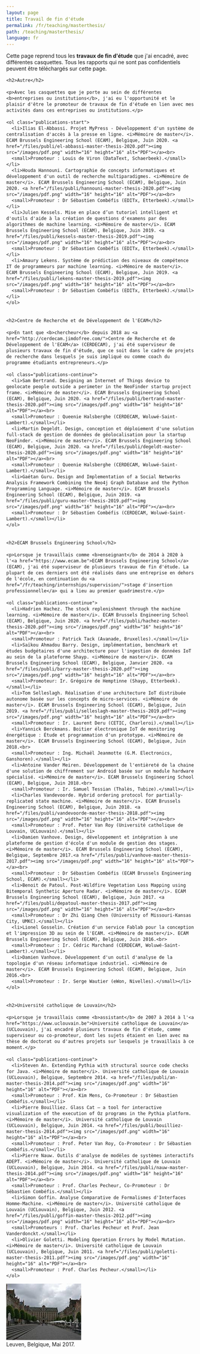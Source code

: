 ```yaml
---
layout: page
title: Travail de fin d'étude
permalink: /fr/teaching/masterthesis/
path: /teaching/masterthesis/
language: fr
---
```


<div class="page-col-wrapper">
  <div class="page-col page-col-1">
    <p>Cette page reprend tous les <b>travaux de fin d'étude</b> que j'ai encadré, avec différentes casquettes. Tous les rapports qui ne sont pas confidentiels peuvent être téléchargés sur cette page.</p>


    <h2>Autre</h2>

    <p>Avec les casquettes que je porte au sein de différentes <b>entreprises ou institutions</b>, j'ai eu l'opportunité et le plaisir d'être le promoteur de travaux de fin d'étude en lien avec mes activités dans ces entreprises ou institutions.</p>

    <ol class="publications-start">
      <li>Ilias El-Abbassi. Projet MyPress - Développement d'un système de centralisation d'accès à la presse en ligne. <i>Mémoire de master</i>. ECAM Brussels Engineering School (ECAM), Belgique, Juin 2020. <a href="/files/publi/el-abbassi-master-thesis-2020.pdf"><img src="/images/pdf.png" width="16" height="16" alt="PDF"></a><br>
      <small>Promoteur : Louis de Viron (DataText, Schaerbeek).</small></li>
      <li>Houda Hannouni. Cartographie de concepts informatiques et développement d'un outil de recherche multiparadigmes. <i>Mémoire de master</i>. ECAM Brussels Engineering School (ECAM), Belgique, Juin 2020. <a href="/files/publi/hannouni-master-thesis-2020.pdf"><img src="/images/pdf.png" width="16" height="16" alt="PDF"></a><br>
      <small>Promoteur : Dr Sébastien Combéfis (EDITx, Etterbeek).</small></li>
      <li>Julien Kessels. Mise en place d’un tutoriel intelligent et d'outils d'aide à la création de questions d'examens par des algorithmes de machine learning. <i>Mémoire de master</i>. ECAM Brussels Engineering School (ECAM), Belgique, Juin 2019. <a href="/files/publi/kessels-master-thesis-2019.pdf"><img src="/images/pdf.png" width="16" height="16" alt="PDF"></a><br>
      <small>Promoteur : Dr Sébastien Combéfis (EDITx, Etterbeek).</small></li>
      <li>Amaury Lekens. Système de prédiction des niveaux de compétence IT de programmeurs par machine learning. <i>Mémoire de master</i>. ECAM Brussels Engineering School (ECAM), Belgique, Juin 2019. <a href="/files/publi/lekens-master-thesis-2019.pdf"><img src="/images/pdf.png" width="16" height="16" alt="PDF"></a><br>
      <small>Promoteur : Dr Sébastien Combéfis (EDITx, Etterbeek).</small></li>
    </ol>


    <h2>Centre de Recherche et de Développement de l'ECAM</h2>

    <p>En tant que <b>chercheur</b> depuis 2018 au <a href="http://cerdecam.jimdofree.com/">Centre de Recherche et de Développement de l'ECAM</a> (CERDECAM), j'ai été superviseur de plusieurs travaux de fin d'étude, que ce soit dans le cadre de projets de recherche dans lesquels je suis impliqué ou comme coach du programme étudiants entrepreneurs.</p>

    <ol class="publications-continue">
      <li>Sam Bertrand. Designing an Internet of Things device to geolocate people outside a perimeter in the NeoFinder startup project frame. <i>Mémoire de master</i>. ECAM Brussels Engineering School (ECAM), Belgique, Juin 2020. <a href="/files/publi/bertrand-master-thesis-2020.pdf"><img src="/images/pdf.png" width="16" height="16" alt="PDF"></a><br>
      <small>Promoteur : Queenie Halsberghe (CERDECAM, Woluwé-Saint-Lambert).</small></li>
      <li>Martin Degeldt. Design, conception et déploiement d'une solution full-stack de gestion de données de géolocalisation pour la startup NeoFinder. <i>Mémoire de master</i>. ECAM Brussels Engineering School (ECAM), Belgique, Juin 2020. <a href="/files/publi/degeldt-master-thesis-2020.pdf"><img src="/images/pdf.png" width="16" height="16" alt="PDF"></a><br>
      <small>Promoteur : Queenie Halsberghe (CERDECAM, Woluwé-Saint-Lambert).</small></li>
      <li>Gaétan Guru. Design and Implementation of a Social Networks Analysis Framework Combining the Neo4j Graph Database and the Python Programming Language. <i>Mémoire de master</i>. ECAM Brussels Engineering School (ECAM), Belgique, Juin 2019. <a href="/files/publi/guru-master-thesis-2019.pdf"><img src="/images/pdf.png" width="16" height="16" alt="PDF"></a><br>
      <small>Promoteur : Dr Sébastien Combéfis (CERDECAM, Woluwé-Saint-Lambert).</small></li>
    </ol>


    <h2>ECAM Brussels Engineering School</h2>

    <p>Lorsque je travaillais comme <b>enseignant</b> de 2014 à 2020 à l'<a href="https://www.ecam.be">ECAM Brussels Engineering School</a> (ECAM), j'ai été superviseur de plusieurs travaux de fin d'étude. La plupart de ces derniers ont été réalisés dans une entreprise en dehors de l'école, en continuation du <a href="/fr/teaching/internships/supervision/">stage d'insertion professionnelle</a> qui a lieu au premier quadrimestre.</p>

    <ol class="publications-continue">
      <li>Hadrien Hachez. The stock replenishment through the machine learning. <i>Mémoire de master</i>. ECAM Brussels Engineering School (ECAM), Belgique, Juin 2020. <a href="/files/publi/hachez-master-thesis-2020.pdf"><img src="/images/pdf.png" width="16" height="16" alt="PDF"></a><br>
      <small>Promoteur : Patrick Tack (Avanade, Bruxelles).</small></li>
      <li>Saïkou Ahmadou Barry. Design, implémentation, benchmark et études budgétaires d'une architecture pour l'ingestion de données IoT au sein de la plateforme Shayp. <i>Mémoire de master</i>. ECAM Brussels Engineering School (ECAM), Belgique, Janvier 2020. <a href="/files/publi/barry-master-thesis-2020.pdf"><img src="/images/pdf.png" width="16" height="16" alt="PDF"></a><br>
      <small>Promoteur: Ir. Grégoire de Hemptinne (Shayp, Etterbeek).</small></li>
      <li>Tom Selleslagh. Réalisation d'une architecture IoT distribuée autonome basée sur les concepts de micro-services. <i>Mémoire de master</i>. ECAM Brussels Engineering School (ECAM), Belgique, Juin 2019. <a href="/files/publi/selleslagh-master-thesis-2019.pdf"><img src="/images/pdf.png" width="16" height="16" alt="PDF"></a><br>
      <small>Promoteur : Ir. Laurent Deru (CETIC, Charleroi).</small></li>
      <li>Yannick Berckmans. Boitier électronique IoT de monitoring énergétique : Étude et programmation d'un prototype. <i>Mémoire de master</i>. ECAM Brussels Engineering School (ECAM), Belgique, Juin 2018.<br>
      <small>Promoteur : Ing. Michaël Jeanmotte (G.M. Electronics, Ganshoren).</small></li>
      <li>Antoine Vander Meiren. Développement de l'entièreté de la chaine d'une solution de chiffrement sur Android basée sur un module hardware spécialisé. <i>Mémoire de master</i>. ECAM Brussels Engineering School (ECAM), Belgique, Juin 2018.<br>
      <small>Promoteur : Ir. Samuel Tessian (Thalès, Tubize).</small></li>
      <li>Charles Vandevoorde. Hybrid ordering protocol for partially-replicated state machine. <i>Mémoire de master</i>. ECAM Brussels Engineering School (ECAM), Belgique, Juin 2018. <a href="/files/publi/vandevoorde-master-thesis-2018.pdf"><img src="/images/pdf.png" width="16" height="16" alt="PDF"></a><br>
      <small>Promoteur : Prof. Peter Van Roy (Université catholique de Louvain, UCLouvain).</small></li>
      <li>Damien Vanhove. Design, développement et intégration à une plateforme de gestion d'école d'un module de gestion des stages. <i>Mémoire de master</i>. ECAM Brussels Engineering School (ECAM), Belgique, Septembre 2017.<a href="/files/publi/vanhove-master-thesis-2017.pdf"><img src="/images/pdf.png" width="16" height="16" alt="PDF"></a><br>
      <small>Promoteur : Dr Sébastien Combéfis (ECAM Brussels Engineering School, ECAM).</small></li>
      <li>Benoit de Patoul. Post-Wildfire Vegetation Loss Mapping using Bitemporal Synthetic Aperture Radar. <i>Mémoire de master</i>. ECAM Brussels Engineering School (ECAM), Belgique, Juin 2017. <a href="/files/publi/depatoul-master-thesis-2017.pdf"><img src="/images/pdf.png" width="16" height="16" alt="PDF"></a><br>
      <small>Promoteur : Dr Zhi Qiang Chen (University of Missouri-Kansas City, UMKC).</small></li>
      <li>Lionel Gosselin. Création d'un service Fablab pour la conception et l'impression 3D au sein de l'ECAM. <i>Mémoire de master</i>. ECAM Brussels Engineering School (ECAM), Belgique, Juin 2016.<br>
      <small>Promoteur : Ir. Cédric Marchand (CERDECAM, Woluwé-Saint-Lambert).</small></li>
      <li>Damien Vanhove. Développement d'un outil d'analyse de la topologie d'un réseau informatique industriel. <i>Mémoire de master</i>. ECAM Brussels Engineering School (ECAM), Belgique, Juin 2016.<br>
      <small>Promoteur : Ir. Serge Wautier (eWon, Nivelles).</small></li>
    </ol>


    <h2>Université catholique de Louvain</h2>

    <p>Lorsque je travaillais comme <b>assistant</b> de 2007 à 2014 à l'<a href="https://www.uclouvain.be">Université catholique de Louvain</a> (UCLouvain), j'ai encadré plusieurs travaux de fin d'étude, comme superviseur ou co-promoteur, dont les sujets étaient en lien avec ma thèse de doctorat ou d'autres projets sur lesquels je travaillais à ce moment.</p>

    <ol class="publications-continue">
      <li>Steven An. Extending Pythia with structural source code checks for Java. <i>Mémoire de master</i>. Université catholique de Louvain (UCLouvain), Belgique, Septembre 2014. <a href="/files/publi/an-master-thesis-2014.pdf"><img src="/images/pdf.png" width="16" height="16" alt="PDF"></a><br>
      <small>Promoteur : Prof. Kim Mens, Co-Promoteur : Dr Sébastien Combéfis.</small></li>
      <li>Pierre Bouilliez. Glass Cat — a tool for interactive visualization of the execution of Oz programs in the Pythia platform. <i>Mémoire de master</i>. Université catholique de Louvain (UCLouvain), Belgique, Juin 2014. <a href="/files/publi/bouilliez-master-thesis-2014.pdf"><img src="/images/pdf.png" width="16" height="16" alt="PDF"></a><br>
      <small>Promoteur : Prof. Peter Van Roy, Co-Promoteur : Dr Sébastien Combéfis.</small></li>
      <li>Pierre Nauw. Outils d'analyse de modèles de systèmes interactifs ADEPT. <i>Mémoire de master</i>. Université catholique de Louvain (UCLouvain), Belgique, Juin 2014. <a href="/files/publi/nauw-master-thesis-2014.pdf"><img src="/images/pdf.png" width="16" height="16" alt="PDF"></a><br>
      <small>Promoteur : Prof. Charles Pecheur, Co-Promoteur : Dr Sébastien Combéfis.</small></li>
      <li>Simon Goffin. Analyse Comparative de Formalismes d'Interfaces Homme-Machine. <i>Mémoire de master</i>. Université catholique de Louvain (UCLouvain), Belgique, Juin 2012. <a href="/files/publi/goffin-master-thesis-2012.pdf"><img src="/images/pdf.png" width="16" height="16" alt="PDF"></a><br>
      <small>Promoteurs : Prof. Charles Pecheur et Prof. Jean Vanderdonckt.</small></li>
      <li>Olivier Goletti. Modeling Operation Errors by Model Mutation. <i>Mémoire de master</i>. Université catholique de Louvain (UCLouvain), Belgique, Juin 2011. <a href="/files/publi/goletti-master-thesis-2011.pdf"><img src="/images/pdf.png" width="16" height="16" alt="PDF"></a><br>
      <small>Promoteur : Prof. Charles Pecheur.</small></li>
    </ol>
  </div>
  <div class="page-col page-col-2">
    <p><img src="/images/leuven.jpg" alt="Leuven, Belgique, Mai 2017." width="200" height="150"><br>
    Leuven, Belgique, Mai 2017.</p>
  </div>
</div>
